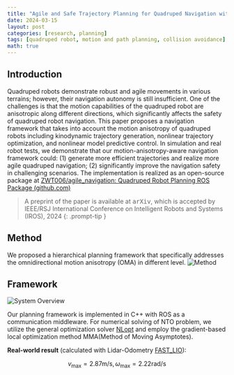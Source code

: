 ```yaml
---
title: "Agile and Safe Trajectory Planning for Quadruped Navigation with Motion Anisotropy Awareness"
date: 2024-03-15
layout: post
categories: [research, planning]
tags: [quadruped robot, motion and path planning, collision avoidance]
math: true
---
```


## Introduction
Quadruped robots demonstrate robust and agile movements in various terrains; however, their navigation autonomy is still insufficient. One of the challenges is that the motion capabilities of the quadruped robot are anisotropic along different directions, which significantly affects the safety of quadruped robot navigation. This paper proposes a navigation framework that takes into account the motion anisotropy of quadruped robots including  kinodynamic trajectory generation, nonlinear trajectory optimization, and nonlinear model predictive control. In simulation and real robot tests, we demonstrate that our motion-anisotropy-aware navigation framework could: (1) generate more efficient trajectories and realize more agile quadruped navigation; (2) significantly improve the navigation safety in challenging scenarios. The implementation is realized as an open-source package at [ZWT006/agile_navigation: Quadruped Robot Planning ROS Package (github.com)](https://github.com/ZWT006/agile_navigation)

> A preprint of the paper is available at <kbd><a href="https://arxiv.org/abs/2403.10101" target="_blank" style="text-decoration: none; color: inherit;" >arXiv</a></kbd>, which is accepted by IEEE/RSJ International Conference on Intelligent Robots and Systems (IROS), 2024
{: .prompt-tip }

## Method
We proposed a hierarchical planning framework that specifically addresses the omnidirectional motion anisotropy (OMA) in different level.
![Method](images/agilenav/agilenavframe.bmp)

## Framework
![System Overview](images/agilenav/systemoverview.bmp)

Our planning framework is implemented in C++ with ROS as a communication middleware. For numerical solving of NTO problem, we utilize the general optimization solver [NLopt](https://github.com/stevengj/nlopt) and employ the gradient-based local optimization method MMA(Method of Moving Asymptotes).

**Real-world result** (calculated with Lidar-Odometry [FAST_LIO](https://github.com/hku-mars/FAST_LIO)): 

$$
v_{\max}=2.87\mathrm{m}/\mathrm{s},\omega _{\max}=2.22\mathrm{rad}/\mathrm{s}
$$